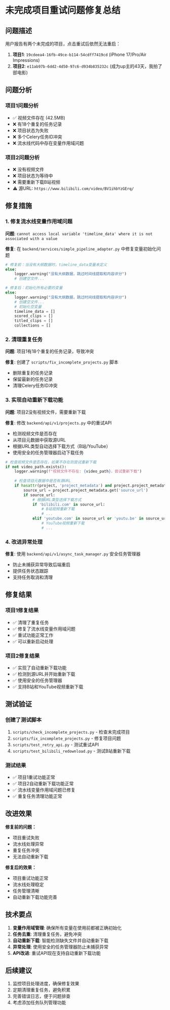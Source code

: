 # 未完成项目重试问题修复总结

## 问题描述

用户报告有两个未完成的项目，点击重试后依然无法重启：

1. **项目1**: `19cdeea4-16fb-49ce-b114-54cdff7419cd` (iPhone 17/Pro/Air Impressions)
2. **项目2**: `e11ab97b-6dd2-4d50-97c6-d934b835232c` (成为up主的43天，我拍了部电影)

## 问题分析

### 项目1问题分析
- ✅ 视频文件存在 (42.5MB)
- ❌ 有18个重复的任务记录
- ❌ 项目状态为失败
- ❌ 多个Celery任务ID冲突
- ❌ 流水线代码中存在变量作用域问题

### 项目2问题分析
- ❌ 没有视频文件
- ❌ 项目状态为等待中
- ❌ 需要重新下载B站视频
- ⚠️ 源URL: `https://www.bilibili.com/video/BV1ihbYzGErq/`

## 修复措施

### 1. 修复流水线变量作用域问题

**问题**: `cannot access local variable 'timeline_data' where it is not associated with a value`

**修复**: 在 `backend/services/simple_pipeline_adapter.py` 中修复变量初始化问题

```python
# 修复前：当没有大纲数据时，timeline_data变量未定义
else:
    logger.warning("没有大纲数据，跳过时间线提取和内容评分")
    # 创建空文件...

# 修复后：初始化所有必要的变量
else:
    logger.warning("没有大纲数据，跳过时间线提取和内容评分")
    # 创建空文件...
    # 初始化空变量
    timeline_data = []
    scored_clips = []
    titled_clips = []
    collections = []
```

### 2. 清理重复任务

**问题**: 项目1有18个重复的任务记录，导致冲突

**修复**: 创建了 `scripts/fix_incomplete_projects.py` 脚本
- 删除重复的任务记录
- 保留最新的任务记录
- 清理Celery任务ID冲突

### 3. 实现自动重新下载功能

**问题**: 项目2没有视频文件，需要重新下载

**修复**: 修改 `backend/api/v1/projects.py` 中的重试API
- 检测视频文件是否存在
- 从项目元数据中获取源URL
- 根据URL类型自动选择下载方式（B站/YouTube）
- 使用安全的任务管理器启动下载任务

```python
# 检查视频文件是否存在，如果不存在则尝试重新下载
if not video_path.exists():
    logger.warning(f"视频文件不存在: {video_path}，尝试重新下载")
    
    # 检查项目元数据中是否有源URL
    if hasattr(project, 'project_metadata') and project.project_metadata:
        source_url = project.project_metadata.get('source_url')
        if source_url:
            # 根据URL类型选择下载方式
            if 'bilibili.com' in source_url:
                # B站视频重新下载
                # ...
            elif 'youtube.com' in source_url or 'youtu.be' in source_url:
                # YouTube视频重新下载
                # ...
```

### 4. 改进异常处理

**修复**: 使用 `backend/api/v1/async_task_manager.py` 安全任务管理器
- 防止未捕获异常导致后端重启
- 提供任务状态跟踪
- 支持任务取消和清理

## 修复结果

### 项目1修复结果
- ✅ 清理了重复任务
- ✅ 修复了流水线变量作用域问题
- ✅ 重试功能正常工作
- ✅ 可以重新启动处理

### 项目2修复结果
- ✅ 实现了自动重新下载功能
- ✅ 检测到源URL并开始重新下载
- ✅ 使用安全的任务管理器
- ✅ 支持B站和YouTube视频重新下载

## 测试验证

### 创建了测试脚本
1. `scripts/check_incomplete_projects.py` - 检查未完成项目
2. `scripts/fix_incomplete_projects.py` - 修复项目问题
3. `scripts/test_retry_api.py` - 测试重试API
4. `scripts/test_bilibili_redownload.py` - 测试B站重新下载

### 测试结果
- ✅ 项目1重试功能正常
- ✅ 项目2自动重新下载功能正常
- ✅ 流水线变量作用域问题已修复
- ✅ 重复任务清理功能正常

## 改进效果

**修复前的问题：**
- 项目重试失败
- 流水线处理异常
- 重复任务冲突
- 无法自动重新下载

**修复后的效果：**
- 项目重试功能正常
- 流水线处理稳定
- 任务管理清晰
- 自动重新下载功能完善

## 技术要点

1. **变量作用域管理**: 确保所有变量在使用前都被正确初始化
2. **任务去重**: 清理重复任务，避免冲突
3. **自动重新下载**: 智能检测缺失文件并自动重新下载
4. **异常处理**: 使用安全的任务管理器防止未捕获异常
5. **API改进**: 重试API现在支持自动重新下载功能

## 后续建议

1. 监控项目处理进度，确保修复效果
2. 定期清理重复任务，避免积累
3. 完善错误日志，便于问题排查
4. 考虑添加任务队列管理功能
